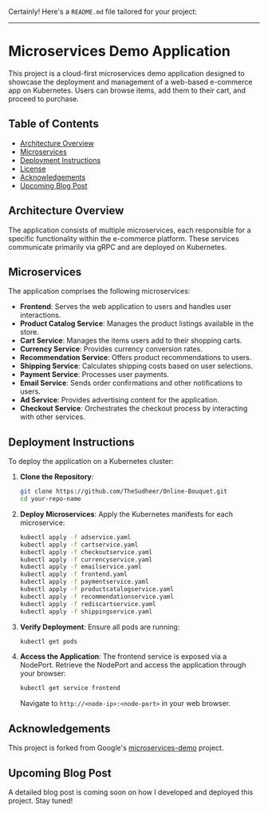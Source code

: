 Certainly! Here's a `README.md` file tailored for your project:

---

# Microservices Demo Application

This project is a cloud-first microservices demo application designed to showcase the deployment and management of a web-based e-commerce app on Kubernetes. Users can browse items, add them to their cart, and proceed to purchase.

## Table of Contents

- [Architecture Overview](#architecture-overview)
- [Microservices](#microservices)
- [Deployment Instructions](#deployment-instructions)
- [License](#license)
- [Acknowledgements](#acknowledgements)
- [Upcoming Blog Post](#upcoming-blog-post)

## Architecture Overview

The application consists of multiple microservices, each responsible for a specific functionality within the e-commerce platform. These services communicate primarily via gRPC and are deployed on Kubernetes.

## Microservices

The application comprises the following microservices:

- **Frontend**: Serves the web application to users and handles user interactions.
- **Product Catalog Service**: Manages the product listings available in the store.
- **Cart Service**: Manages the items users add to their shopping carts.
- **Currency Service**: Provides currency conversion rates.
- **Recommendation Service**: Offers product recommendations to users.
- **Shipping Service**: Calculates shipping costs based on user selections.
- **Payment Service**: Processes user payments.
- **Email Service**: Sends order confirmations and other notifications to users.
- **Ad Service**: Provides advertising content for the application.
- **Checkout Service**: Orchestrates the checkout process by interacting with other services.

## Deployment Instructions

To deploy the application on a Kubernetes cluster:

1. **Clone the Repository**:
   ```bash
   git clone https://github.com/TheSudheer/Online-Bouquet.git
   cd your-repo-name
   ```

2. **Deploy Microservices**:
   Apply the Kubernetes manifests for each microservice:
   ```bash
   kubectl apply -f adservice.yaml
   kubectl apply -f cartservice.yaml
   kubectl apply -f checkoutservice.yaml
   kubectl apply -f currencyservice.yaml
   kubectl apply -f emailservice.yaml
   kubectl apply -f frontend.yaml
   kubectl apply -f paymentservice.yaml
   kubectl apply -f productcatalogservice.yaml
   kubectl apply -f recommendationservice.yaml
   kubectl apply -f rediscartservice.yaml
   kubectl apply -f shippingservice.yaml
   ```

3. **Verify Deployment**:
   Ensure all pods are running:
   ```bash
   kubectl get pods
   ```

4. **Access the Application**:
   The frontend service is exposed via a NodePort. Retrieve the NodePort and access the application through your browser:
   ```bash
   kubectl get service frontend
   ```
   Navigate to `http://<node-ip>:<node-port>` in your web browser.

## Acknowledgements

This project is forked from Google's [microservices-demo](https://github.com/GoogleCloudPlatform/microservices-demo) project.

## Upcoming Blog Post

A detailed blog post is coming soon on how I developed and deployed this project. Stay tuned!

